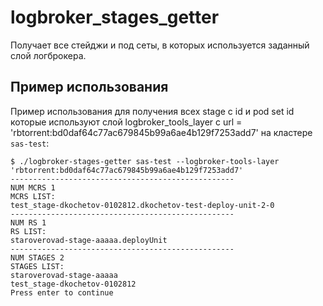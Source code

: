 # logbroker_stages_getter

Получает все стейджи и под сеты, в которых используется заданный слой логброкера.

## Пример использования

Пример использования для получения всех stage с id и pod set id которые используют слой logbroker_tools_layer с url = 'rbtorrent:bd0daf64c77ac679845b99a6ae4b129f7253add7' на кластерe `sas-test`:

```
$ ./logbroker-stages-getter sas-test --logbroker-tools-layer 'rbtorrent:bd0daf64c77ac679845b99a6ae4b129f7253add7'
--------------------------------------------------
NUM MCRS 1
MCRS LIST:
test_stage-dkochetov-0102812.dkochetov-test-deploy-unit-2-0
--------------------------------------------------
NUM RS 1
RS LIST:
staroverovad-stage-aaaaa.deployUnit
--------------------------------------------------
NUM STAGES 2
STAGES LIST:
staroverovad-stage-aaaaa
test_stage-dkochetov-0102812
Press enter to continue
```
